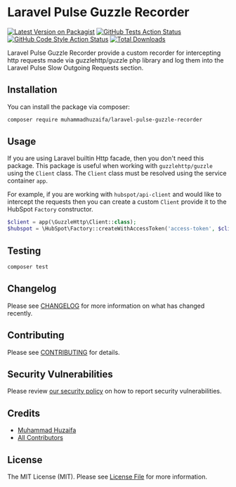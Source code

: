 # Laravel Pulse Guzzle Recorder

[![Latest Version on Packagist](https://img.shields.io/packagist/v/muhammadhuzaifa/laravel-pulse-guzzle-recorder.svg?style=flat-square)](https://packagist.org/packages/muhammadhuzaifa/laravel-pulse-guzzle-recorder)
[![GitHub Tests Action Status](https://img.shields.io/github/actions/workflow/status/huzaifaarain/laravel-pulse-guzzle-recorder/run-tests.yml?branch=main&label=tests&style=flat-square)](https://github.com/huzaifaarain/laravel-pulse-guzzle-recorder/actions?query=workflow%3Arun-tests+branch%3Amain)
[![GitHub Code Style Action Status](https://img.shields.io/github/actions/workflow/status/huzaifaarain/laravel-pulse-guzzle-recorder/fix-php-code-style-issues.yml?branch=main&label=code%20style&style=flat-square)](https://github.com/huzaifaarain/laravel-pulse-guzzle-recorder/actions?query=workflow%3A"Fix+PHP+code+style+issues"+branch%3Amain)
[![Total Downloads](https://img.shields.io/packagist/dt/muhammadhuzaifa/laravel-pulse-guzzle-recorder.svg?style=flat-square)](https://packagist.org/packages/muhammadhuzaifa/laravel-pulse-guzzle-recorder)

Laravel Pulse Guzzle Recorder provide a custom recorder for intercepting http requests made via guzzlehttp/guzzle php library and log them into the Laravel Pulse Slow Outgoing Requests section.

## Installation

You can install the package via composer:

```bash
composer require muhammadhuzaifa/laravel-pulse-guzzle-recorder
```

## Usage

If you are using Laravel builtin Http facade, then you don't need this package. This package is useful when working with `guzzlehttp/guzzle` using the `Client` class. The `Client` class must be resolved using the service container `app`.

For example, if you are working with `hubspot/api-client` and would like to intercept the requests then you can create a custom `Client` provide it to the HubSpot `Factory` constructor.

```php
$client = app(\GuzzleHttp\Client::class);
$hubspot = \HubSpot\Factory::createWithAccessToken('access-token', $client);
```

## Testing

```bash
composer test
```

## Changelog

Please see [CHANGELOG](CHANGELOG.md) for more information on what has changed recently.

## Contributing

Please see [CONTRIBUTING](CONTRIBUTING.md) for details.

## Security Vulnerabilities

Please review [our security policy](../../security/policy) on how to report security vulnerabilities.

## Credits

- [Muhammad Huzaifa](https://github.com/huzaifaarain)
- [All Contributors](../../contributors)

## License

The MIT License (MIT). Please see [License File](LICENSE.md) for more information.
